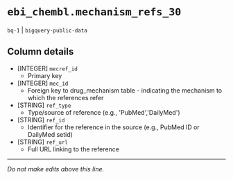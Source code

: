 # `ebi_chembl.mechanism_refs_30`
`bq-1` | `bigquery-public-data`

## Column details
* [INTEGER]   `mecref_id`
  - Primary key
* [INTEGER]   `mec_id`
  - Foreign key to drug_mechanism table - indicating the mechanism to which the references refer
* [STRING]    `ref_type`
  - Type/source of reference (e.g., 'PubMed','DailyMed')
* [STRING]    `ref_id`
  -  Identifier for the reference in the source (e.g., PubMed ID or DailyMed setid)
* [STRING]    `ref_url`
  -  Full URL linking to the reference

-------------------------------------------------------------------------------
*Do not make edits above this line.*
